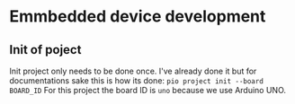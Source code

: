 # Emmbedded device development

## Init of poject

Init project only needs to be done once. I've already done it but for documentations sake this is how its done:
`pio project init --board BOARD_ID`
For this project the board ID is `uno` because we use Arduino UNO.
